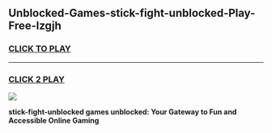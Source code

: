 
## Unblocked-Games-stick-fight-unblocked-Play-Free-lzgjh
<h3>
<a href="https://premium76.site?title=stick-fight-unblocked&ref=20M">CLICK TO PLAY</a></h3>
<hr>

<h3>
<a href="https://premium76.site?title=stick-fight-unblocked&ref=20M">CLICK 2 PLAY</a>
  
</h3>

<a href="https://premium76.site?title=stick-fight-unblocked&ref=19M"><img src="https://clearcache.store/games.png"></a>


**stick-fight-unblocked games unblocked: Your Gateway to Fun and Accessible Online Gaming**
